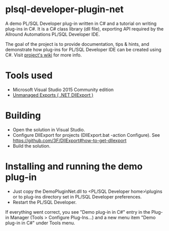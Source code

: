 # plsql-developer-plugin-net
A demo PL/SQL Developer plug-in written in C# and a tutorial on writing plug-ins in C#. It is a C# class library (dll file), exporting API required by the Allround Automations PL/SQL Developer IDE.

The goal of the project is to provide documentation, tips & hints, and demonstrate how plug-ins for PL/SQL Developer IDE can be created using C#. Visit [project's wiki](https://github.com/aniskop/plsql-developer-plugin-net/wiki) for more info.

Tools used
=====
* Microsoft Visual Studio 2015 Community edition
* [Unmanaged Exports ( .NET DllExport )](https://github.com/3F/DllExport)

Building
====
* Open the solution in Visual Studio.
* Configure DllExport for projects (DllExport.bat -action Configure). See https://github.com/3F/DllExport#how-to-get-dllexport
* Build the solution.

Installing and running the demo plug-in
==============
* Just copy the DemoPluginNet.dll to <PL/SQL Developer home>\plugins or to plug-ins directory set in PL/SQL Developer preferences.
* Restart the PL/SQL Developer.

If everything went correct, you see "Demo plug-in in C#" entry in the Plug-in Manager (Tools > Configure Plug-Ins...) and a new menu  item "Demo plug-in in C#" under Tools menu.
